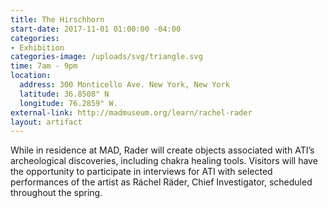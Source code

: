 ```yaml
---
title: The Hirschhorn
start-date: 2017-11-01 01:00:00 -04:00
categories:
- Exhibition
categories-image: /uploads/svg/triangle.svg
time: 7am - 9pm
location:
  address: 300 Monticello Ave. New York, New York
  latitude: 36.8508° N
  longitude: 76.2859° W.
external-link: http://madmuseum.org/learn/rachel-rader
layout: artifact
---
```


While in residence at MAD, Rader will create objects associated with ATI’s archeological discoveries, including chakra healing tools. Visitors will have the opportunity to participate in interviews for ATI with selected performances of the artist as Ráchel Räder, Chief Investigator, scheduled throughout the spring.
